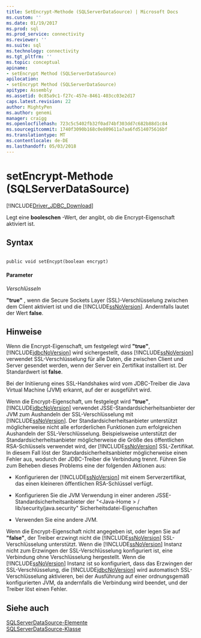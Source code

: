 ```yaml
---
title: SetEncrypt-Methode (SQLServerDataSource) | Microsoft Docs
ms.custom: ''
ms.date: 01/19/2017
ms.prod: sql
ms.prod_service: connectivity
ms.reviewer: ''
ms.suite: sql
ms.technology: connectivity
ms.tgt_pltfrm: ''
ms.topic: conceptual
apiname:
- setEncrypt Method (SQLServerDataSource)
apilocation:
- setEncrypt Method (SQLServerDataSource)
apitype: Assembly
ms.assetid: 0c85a9c1-f27c-457e-8461-403cc03e2d17
caps.latest.revision: 22
author: MightyPen
ms.author: genemi
manager: craigg
ms.openlocfilehash: 723c5c5402fb32f0ad74bf303dd7c682b88d1c84
ms.sourcegitcommit: 1740f3090b168c0e809611a7aa6fd514075616bf
ms.translationtype: MT
ms.contentlocale: de-DE
ms.lasthandoff: 05/03/2018
---
```

# <a name="setencrypt-method-sqlserverdatasource"></a>setEncrypt-Methode (SQLServerDataSource)
[!INCLUDE[Driver_JDBC_Download](../../../includes/driver_jdbc_download.md)]

  Legt eine **booleschen** -Wert, der angibt, ob die Encrypt-Eigenschaft aktiviert ist.  
  
## <a name="syntax"></a>Syntax  
  
```  
  
public void setEncypt(boolean encrypt)  
```  
  
#### <a name="parameters"></a>Parameter  
 *Verschlüsseln*  
  
 **"true"** , wenn die Secure Sockets Layer (SSL)-Verschlüsselung zwischen dem Client aktiviert ist und die [!INCLUDE[ssNoVersion](../../../includes/ssnoversion_md.md)]. Andernfalls lautet der Wert **false**.  
  
## <a name="remarks"></a>Hinweise  
 Wenn die Encrypt-Eigenschaft, um festgelegt wird **"true"**, [!INCLUDE[jdbcNoVersion](../../../includes/jdbcnoversion_md.md)] wird sichergestellt, dass [!INCLUDE[ssNoVersion](../../../includes/ssnoversion_md.md)] verwendet SSL-Verschlüsselung für alle Daten, die zwischen Client und Server gesendet werden, wenn der Server ein Zertifikat installiert ist. Der Standardwert ist **false**.  
  
 Bei der Initiierung eines SSL-Handshakes wird vom JDBC-Treiber die Java Virtual Machine (JVM) erkannt, auf der er ausgeführt wird.  
  
 Wenn die Encrypt-Eigenschaft, um festgelegt wird **"true"**, [!INCLUDE[jdbcNoVersion](../../../includes/jdbcnoversion_md.md)] verwendet JSSE-Standardsicherheitsanbieter der JVM zum Aushandeln der SSL-Verschlüsselung mit [!INCLUDE[ssNoVersion](../../../includes/ssnoversion_md.md)]. Der Standardsicherheitsanbieter unterstützt möglicherweise nicht alle erforderlichen Funktionen zum erfolgreichen Aushandeln der SSL-Verschlüsselung. Beispielsweise unterstützt der Standardsicherheitsanbieter möglicherweise die Größe des öffentlichen RSA-Schlüssels verwendet wird, der [!INCLUDE[ssNoVersion](../../../includes/ssnoversion_md.md)] SSL-Zertifikat. In diesem Fall löst der Standardsicherheitsanbieter möglicherweise einen Fehler aus, wodurch der JDBC-Treiber die Verbindung trennt. Führen Sie zum Beheben dieses Problems eine der folgenden Aktionen aus:  
  
-   Konfigurieren der [!INCLUDE[ssNoVersion](../../../includes/ssnoversion_md.md)] mit einem Serverzertifikat, das einen kleineren öffentlichen RSA-Schlüssel verfügt.  
  
-   Konfigurieren Sie die JVM Verwendung in einer anderen JSSE-Standardsicherheitsanbieter der "\<Java-Home > / lib/security/java.security" Sicherheitsdatei-Eigenschaften  
  
-   Verwenden Sie eine andere JVM.  
  
 Wenn die Encrypt-Eigenschaft nicht angegeben ist, oder legen Sie auf **"false"**, der Treiber erzwingt nicht die [!INCLUDE[ssNoVersion](../../../includes/ssnoversion_md.md)] SSL-Verschlüsselung unterstützt. Wenn die [!INCLUDE[ssNoVersion](../../../includes/ssnoversion_md.md)] Instanz nicht zum Erzwingen der SSL-Verschlüsselung konfiguriert ist, eine Verbindung ohne Verschlüsselung hergestellt. Wenn die [!INCLUDE[ssNoVersion](../../../includes/ssnoversion_md.md)] Instanz ist so konfiguriert, dass das Erzwingen der SSL-Verschlüsselung, die [!INCLUDE[jdbcNoVersion](../../../includes/jdbcnoversion_md.md)] wird automatisch SSL-Verschlüsselung aktivieren, bei der Ausführung auf einer ordnungsgemäß konfigurierten JVM, da andernfalls die Verbindung wird beendet, und der Treiber löst einen Fehler.  
  
## <a name="see-also"></a>Siehe auch  
 [SQLServerDataSource-Elemente](../../../connect/jdbc/reference/sqlserverdatasource-members.md)   
 [SQLServerDataSource-Klasse](../../../connect/jdbc/reference/sqlserverdatasource-class.md)  
  
  
